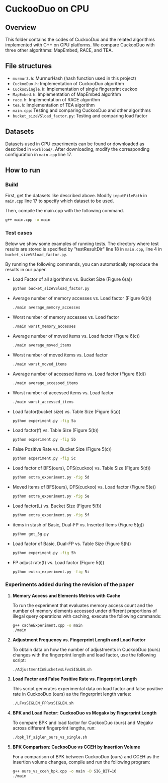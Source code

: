 #  CuckooDuo on CPU

## Overview


This folder contains the codes of CuckooDuo and the related algorithms implemented with C++ on CPU platforms. We compare CuckooDuo with three other algorithms: MapEmbed, RACE, and TEA. 


## File structures

* `murmur3.h`: MurmurHash (hash function used in this project)
* `CuckooDuo.h`: Implementation of CuckooDuo algorithm
* `CuckooSingle.h`: Implementation of single fingerprint cuckoo
* `MapEmbed.h`: Implementation of MapEmbed algorithm
* `race.h`: Implementation of RACE algorithm
* `tea.h`: Implementation of TEA algorithm
* `main.cpp`: Testing and comparing CuckooDuo and other algorithms
* `bucket_sizeVSload_factor.py`: Testing and comparing load factor


## Datasets

Datasets used in CPU experiments can be found or downloaded as described in `workload/`. After downloading, modify the corresponding configuration in `main.cpp` line 17.

## How to run

### Build

First, get the datasets like described above. Modify `inputFilePath` in `main.cpp` line 17 to specify which dataset to be used.

Then, compile the main.cpp with the following command. 

```bash
g++ main.cpp -o main
```


### Test cases

Below we show some examples of running tests. The directory where test results are stored is specified by "testResultDir" line 18 in `main.cpp`, line 4 in `bucket_sizeVSload_factor.py`. 
 
By running the following commands, you can automatically reproduce the results in our paper. 


* Load Factor of all algorithms vs. Bucket Size (Figure 6(a))

  ```bash
  python bucket_sizeVSload_factor.py
  ```


* Average number of memory accesses vs. Load factor (Figure 6(b))

  ```bash
  ./main average_memory_accesses
  ```


* Worst number of memory accesses vs. Load factor

  ```bash
  ./main worst_memory_accesses
  ```


* Average number of moved items vs. Load factor (Figure 6(c))

  ```bash
  ./main average_moved_items
  ```


* Worst number of moved items vs. Load factor

  ```bash
  ./main worst_moved_items
  ```


* Average number of accessed items vs. Load factor (Figure 6(d))

  ```bash
  ./main average_accessed_items
  ```


* Worst number of accessed items vs. Load factor

  ```bash
  ./main worst_accessed_items
  ```

* Load factor(bucket size) vs. Table Size (Figure 5(a))

  ```bash
  python experiment.py -fig 5a
  ```

* Load factor(f) vs. Table Size (Figure 5(b))

  ```bash
  python experiment.py -fig 5b
  ```

* False Positive Rate vs. Bucket Size (Figure 5(c))

  ```bash
  python experiment.py -fig 5c
  ```

* Load factor of BFS(ours), DFS(cuckoo) vs. Table Size (Figure 5(d))

  ```bash
  python extra_experiment.py -fig 5d
  ```

* Moved Items of BFS(ours), DFS(cuckoo) vs. Load factor (Figure 5(e))

  ```bash
  python extra_experiment.py -fig 5e
  ```
  
* Load factor(L) vs. Bucket Size (Figure 5(f))

  ```bash
  python extra_experiment.py -fig 5f
  ```
  
* items in stash of Basic, Dual-FP vs. Inserted Items (Figure 5(g))

  ```bash
  python get_5g.py
  ```
  
* Load factor of Basic, Dual-FP vs. Table Size (Figure 5(h))

  ```bash
  python experiment.py -fig 5h
  ```
  
* FP adjust rate(f) vs. Load factor (Figure 5(i))

  ```bash
  python extra_experiment.py -fig 5i
  ```

### Experiments added during the revision of the paper

1. **Memory Access and Elements Metrics with Cache**

   To run the experiment that evaluates memory access count and the number of memory elements accessed under different proportions of illegal query operations with caching, execute the following commands:

   ```bash
   g++ cacheExperiment.cpp -o main
   ./main
   ```

2. **Adjustment Frequency vs. Fingerprint Length and Load Factor**

   To obtain data on how the number of adjustments in CuckooDuo (ours) changes with the fingerprint length and load factor, use the following script:

   ```bash
   ./AdjustmentInBucketvsLFvsSIGLEN.sh
   ```

3. **Load Factor and False Positive Rate vs. Fingerprint Length**

   This script generates experimental data on load factor and false positive rate in CuckooDuo (ours) as the fingerprint length varies:

   ```bash
   ./LFvsSIGLEN_FPRvsSIGLEN.sh
   ```

4. **BPK and Load Factor: CuckooDuo vs Megakv by Fingerprint Length**

   To compare BPK and load factor for CuckooDuo (ours) and Megakv across different fingerprint lengths, run:

   ```bash
   ./bpk_lf_siglen_ours_vs_single.sh
   ```

5. **BPK Comparison: CuckooDuo vs CCEH by Insertion Volume**

   For a comparison of BPK between CuckooDuo (ours) and CCEH as the insertion volume changes, compile and run the following program:

   ```bash
   g++ ours_vs_cceh_bpk.cpp -o main -D SIG_BIT=16
   ./main
   ```